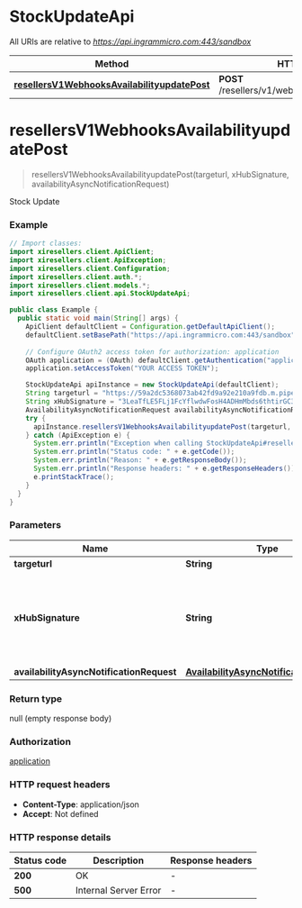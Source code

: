 # StockUpdateApi

All URIs are relative to *https://api.ingrammicro.com:443/sandbox*

| Method | HTTP request | Description |
|------------- | ------------- | -------------|
| [**resellersV1WebhooksAvailabilityupdatePost**](StockUpdateApi.md#resellersV1WebhooksAvailabilityupdatePost) | **POST** /resellers/v1/webhooks/availabilityupdate | Stock Update |


<a id="resellersV1WebhooksAvailabilityupdatePost"></a>
# **resellersV1WebhooksAvailabilityupdatePost**
> resellersV1WebhooksAvailabilityupdatePost(targeturl, xHubSignature, availabilityAsyncNotificationRequest)

Stock Update

### Example
```java
// Import classes:
import xiresellers.client.ApiClient;
import xiresellers.client.ApiException;
import xiresellers.client.Configuration;
import xiresellers.client.auth.*;
import xiresellers.client.models.*;
import xiresellers.client.api.StockUpdateApi;

public class Example {
  public static void main(String[] args) {
    ApiClient defaultClient = Configuration.getDefaultApiClient();
    defaultClient.setBasePath("https://api.ingrammicro.com:443/sandbox");
    
    // Configure OAuth2 access token for authorization: application
    OAuth application = (OAuth) defaultClient.getAuthentication("application");
    application.setAccessToken("YOUR ACCESS TOKEN");

    StockUpdateApi apiInstance = new StockUpdateApi(defaultClient);
    String targeturl = "https://59a2dc5368073ab42fd9a92e210a9fdb.m.pipedream.net/"; // String | The webhook url where the request needs to sent.
    String xHubSignature = "3LeaTfLE5FLj1FcYflwdwFosH4ADHmMbds6thtirGC3e9lEkF9/1pt4T2fQQGlxf40EznDBER0b60M75K6ZW0A=="; // String | Ingram Micro creates a signature token by use of a secret key + Event ID. The algorithm to generate the secret ley is given at link https://developer.ingrammicro.com/reseller/article/how-use-webhook-secret-key. Use the event Id in the below sample along with your secret key to generate the key. Alternatively, to send try this out, use a random text to see how it works.
    AvailabilityAsyncNotificationRequest availabilityAsyncNotificationRequest = new AvailabilityAsyncNotificationRequest(); // AvailabilityAsyncNotificationRequest | 
    try {
      apiInstance.resellersV1WebhooksAvailabilityupdatePost(targeturl, xHubSignature, availabilityAsyncNotificationRequest);
    } catch (ApiException e) {
      System.err.println("Exception when calling StockUpdateApi#resellersV1WebhooksAvailabilityupdatePost");
      System.err.println("Status code: " + e.getCode());
      System.err.println("Reason: " + e.getResponseBody());
      System.err.println("Response headers: " + e.getResponseHeaders());
      e.printStackTrace();
    }
  }
}
```

### Parameters

| Name | Type | Description  | Notes |
|------------- | ------------- | ------------- | -------------|
| **targeturl** | **String**| The webhook url where the request needs to sent. | |
| **xHubSignature** | **String**| Ingram Micro creates a signature token by use of a secret key + Event ID. The algorithm to generate the secret ley is given at link https://developer.ingrammicro.com/reseller/article/how-use-webhook-secret-key. Use the event Id in the below sample along with your secret key to generate the key. Alternatively, to send try this out, use a random text to see how it works. | |
| **availabilityAsyncNotificationRequest** | [**AvailabilityAsyncNotificationRequest**](AvailabilityAsyncNotificationRequest.md)|  | |

### Return type

null (empty response body)

### Authorization

[application](../README.md#application)

### HTTP request headers

 - **Content-Type**: application/json
 - **Accept**: Not defined

### HTTP response details
| Status code | Description | Response headers |
|-------------|-------------|------------------|
| **200** | OK |  -  |
| **500** | Internal Server Error |  -  |

